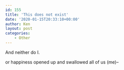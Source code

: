 ```yaml
---
id: 155
title: 'This does not exist'
date: '2020-01-15T20:33:10+00:00'
author: Ken
layout: post
categories:
    - Other
---
```


And neither do I.

or happiness opened up and swallowed all of us (me)–

